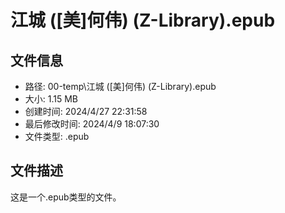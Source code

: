 ﻿# 江城 ([美]何伟) (Z-Library).epub

## 文件信息
- 路径: 00-temp\江城 ([美]何伟) (Z-Library).epub
- 大小: 1.15 MB
- 创建时间: 2024/4/27 22:31:58
- 最后修改时间: 2024/4/9 18:07:30
- 文件类型: .epub

## 文件描述
这是一个.epub类型的文件。

